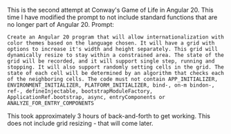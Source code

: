 This is the second attempt at Conway's Game of Life in Angular 20. This time I have modified the prompt to not include standard functions that are no longer part of Angular 20.
Prompt: 
```
Create an Angular 20 program that will allow internationalization with color themes based on the language chosen. It will have a grid with options to increase it's width and height separately. This grid will dynamically resize to stay within a constrained area. The state of the grid will be recorded, and it will support single step, running and stopping. It will also support randomly setting cells in the grid. The state of each cell will be determined by an algorithm that checks each of the neighboring cells. The code must not contain APP_INITIALIZER, ENVIRONMENT_INITIALIZER, PLATFORM_INITIALIZER, bind-, on-m bindon-, ref-, defineInjectable, bootstrapModuleFactory, ApplicationRef.bootstrap, async, entryComponents or ANALYZE_FOR_ENTRY_COMPONENTS
```
This took approximately 3 hours of back-and-forth to get working. This does not include grid resizing - that will come later.
